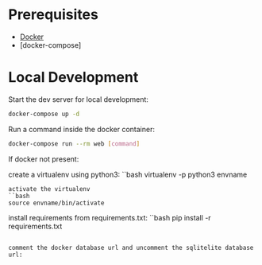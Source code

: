 

# Prerequisites

- [Docker](https://docs.docker.com/docker-for-mac/install/)  
- [docker-compose]

# Local Development

Start the dev server for local development:
```bash
docker-compose up -d 
```

Run a command inside the docker container:

```bash
docker-compose run --rm web [command]
```


If docker not present:

create a virtualenv using python3:
``bash
virtualenv -p python3 envname
```
activate the virtualenv
``bash
source envname/bin/activate
```
install requirements from requirements.txt:
``bash
pip install -r requirements.txt
```

comment the docker database url and uncomment the sqlitelite database url:


